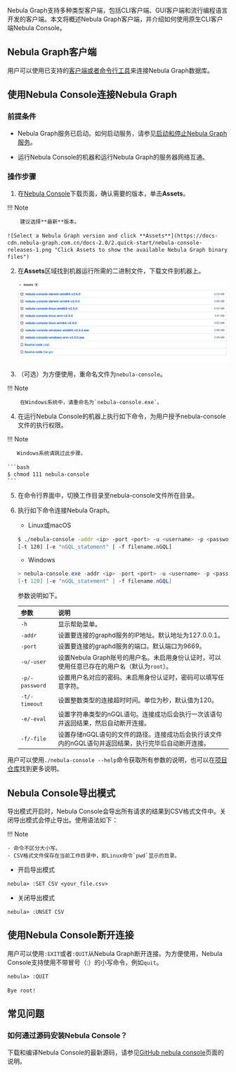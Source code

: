 Nebula Graph支持多种类型客户端，包括CLI客户端、GUI客户端和流行编程语言开发的客户端。本文将概述Nebula Graph客户端，并介绍如何使用原生CLI客户端Nebula Console。

## Nebula Graph客户端

用户可以使用已支持的[客户端或者命令行工具](../20.appendix/6.eco-tool-version.md)来连接Nebula Graph数据库。

<!-- TODO 云服务未能和 v{{ nebula.release }} 一起发布.
如果还没有Nebula Graph数据库，建议尝试云服务[Nebula Graph Cloud Service](https://cloud.nebula-graph.com.cn/)。Nebula Graph Cloud Service支持按需部署和快速搭建，并且使用Nebula Graph Studio作为默认客户端。
-->

## 使用Nebula Console连接Nebula Graph

### 前提条件

- Nebula Graph服务已启动。如何启动服务，请参见[启动和停止Nebula Graph服务](../2.quick-start/5.start-stop-service.md)。

- 运行Nebula Console的机器和运行Nebula Graph的服务器网络互通。

### 操作步骤

1. 在[Nebula Console](../reuse/console.png "the nebula-console Releases page")下载页面，确认需要的版本，单击**Assets**。

  !!! Note
    
        建议选择**最新**版本。

    ![Select a Nebula Graph version and click **Assets**](https://docs-cdn.nebula-graph.com.cn/docs-2.0/2.quick-start/nebula-console-releases-1.png "Click Assets to show the available Nebula Graph binary files")

2. 在**Assets**区域找到机器运行所需的二进制文件，下载文件到机器上。

    ![Click to download the package according to your hardware architecture](../reuse/assets.png "Click the package name to download it")

3. （可选）为方便使用，重命名文件为`nebula-console`。

  !!! Note

        在Windows系统中，请重命名为`nebula-console.exe`。

4. 在运行Nebula Console的机器上执行如下命令，为用户授予nebula-console文件的执行权限。

  !!! Note
    
       Windows系统请跳过此步骤。

    ```bash
    $ chmod 111 nebula-console
    ```

5. 在命令行界面中，切换工作目录至nebula-console文件所在目录。

6. 执行如下命令连接Nebula Graph。

    - Linux或macOS

    ```bash
    $ ./nebula-console -addr <ip> -port <port> -u <username> -p <password>
    [-t 120] [-e "nGQL_statement" | -f filename.nGQL]
    ```

    - Windows

    ```powershell
    > nebula-console.exe -addr <ip> -port <port> -u <username> -p <password>
    [-t 120] [-e "nGQL_statement" | -f filename.nGQL]
    ```

    参数说明如下。

    | 参数 | 说明 |
    | - | - |
    | `-h` | 显示帮助菜单。 |
    | `-addr` | 设置要连接的graphd服务的IP地址。默认地址为127.0.0.1。|
    | `-port` | 设置要连接的graphd服务的端口。默认端口为9669。|
    | `-u/-user` | 设置Nebula Graph账号的用户名。未启用身份认证时，可以使用任意已存在的用户名（默认为`root`）。 |
    | `-p/-password` | 设置用户名对应的密码。未启用身份认证时，密码可以填写任意字符。 |
    | `-t/-timeout`  | 设置整数类型的连接超时时间。单位为秒，默认值为120。 |
    | `-e/-eval` | 设置字符串类型的nGQL语句。连接成功后会执行一次该语句并返回结果，然后自动断开连接。 |
    | `-f/-file` | 设置存储nGQL语句的文件的路径。连接成功后会执行该文件内的nGQL语句并返回结果，执行完毕后自动断开连接。 |

用户可以使用`./nebula-console --help`命令获取所有参数的说明，也可以在[项目仓库](https://github.com/vesoft-inc/nebula-console/tree/v2.0.0-ga)找到更多说明。

## Nebula Console导出模式

导出模式开启时，Nebula Console会导出所有请求的结果到CSV格式文件中。关闭导出模式会停止导出。使用语法如下：

!!! Note

    - 命令不区分大小写。
    - CSV格式文件保存在当前工作目录中，即Linux命令`pwd`显示的目录。

- 开启导出模式

```ngql
nebula> :SET CSV <your_file.csv>
```

- 关闭导出模式

```ngql
nebula> :UNSET CSV
```

## 使用Nebula Console断开连接

用户可以使用`:EXIT`或者`:QUIT`从Nebula Graph断开连接。为方便使用，Nebula Console支持使用不带冒号（:）的小写命令，例如`quit`。

```ngql
nebula> :QUIT

Bye root!
```

## 常见问题

### 如何通过源码安装Nebula Console？

下载和编译Nebula Console的最新源码，请参见[GitHub nebula console](https://github.com/vesoft-inc/nebula-console#build-nebula-graph-console)页面的说明。
